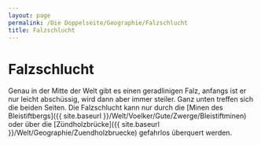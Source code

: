```yaml
---
layout: page
permalink: /Die Doppelseite/Geographie/Falzschlucht
title: Falzschlucht
---
```


# Falzschlucht

Genau in der Mitte der Welt gibt es einen geradlinigen Falz, anfangs ist er nur leicht abschüssig, wird dann aber immer steiler. Ganz unten treffen sich die beiden Seiten. Die Falzschlucht kann nur durch die [Minen des Bleistiftbergs]({{ site.baseurl }}/Welt/Voelker/Gute/Zwerge/Bleistiftminen) oder über die [Zündholzbrücke]({{ site.baseurl }}/Welt/Geographie/Zuendholzbruecke) gefahrlos überquert werden.

